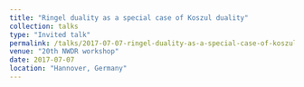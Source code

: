 ```yaml
---
title: "Ringel duality as a special case of Koszul duality"
collection: talks
type: "Invited talk"
permalink: /talks/2017-07-07-ringel-duality-as-a-special-case-of-koszul-duality
venue: "20th NWDR workshop"
date: 2017-07-07
location: "Hannover, Germany"
---
```


